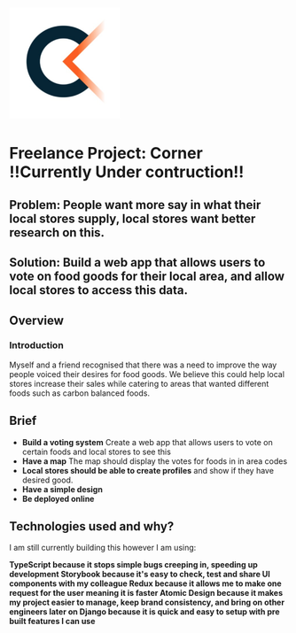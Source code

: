 # <img src='readme/Temp.png' width='200'>

<h1>Freelance Project: Corner !!Currently Under contruction!!</h1>

<h2>Problem: People want more say in what their local stores supply, local stores want better research on this.</h2>

<h2>Solution: Build a web app that allows users to vote on food goods for their local area, and allow local stores to access this data.</h2>

<!-- | Contents                      |                                |
| ----------------------------- | ------------------------------ |
| 1. [Overview](#overview)      | 6. [Future content](#future)   |
| 2. [Brief](#brief)            | 7. [Wins](#wins)               |
| 3. [Technologies used](#tech) | 8. [Blockers](#blockers)       |
| 4. [App](#app)                | 9. [Bugs](#bugs)               |
| 5. [Approach](#approach)      | 10. [Future learnings](#learn) | -->

<h2 name='overview'>Overview</h2>

<h3>Introduction</h3>

Myself and a friend recognised that there was a need to improve the way people voiced their desires
for food goods. We believe this could help local stores increase their sales while catering to areas
that wanted different foods such as carbon balanced foods.

<!-- <h3>Deployment</h3>

The app is deployed on Heroku and can be found here: https://wordee-app.herokuapp.com <br> The login
details are email: test@email password: pass <br> -->

<h2 name='brief'>Brief</h2>

- **Build a voting system** Create a web app that allows users to vote on certain foods and local
  stores to see this
- **Have a map** The map should display the votes for foods in in area codes
- **Local stores should be able to create profiles** and show if they have desired good.
- **Have a simple design**
- **Be deployed online**

<h2 name='tech'>Technologies used and why?</h2>

I am still currently building this however I am using:

<strong>TypeScript<strong> because it stops simple bugs creeping in, speeding up development
<strong>Storybook<strong> because it's easy to check, test and share UI components with my colleague
<strong>Redux<strong> because it allows me to make one request for the user meaning it is faster
<strong>Atomic Design<strong> because it makes my project easier to manage, keep brand consistency,
and bring on other engineers later on <strong>Django<strong> because it is quick and easy to setup
with pre built features I can use

<!-- <p>1. HTML5 <br>
2. SCSS & Bulma <br>
3. JavaScript (ES6) <br>
4. Redux <br>
5. GraphQL <br>
6. Mocha <br>
7. Chai <br>
8. Express <br>
9. React.js <br>
11. Node.js <br>
12. Axios <br>
13. Jest <br>
14. Insomnia <br>
15. Dotenv <br>
16. Cloudinary <br>
17. Firebox <br>
18. CircleCI <br>
19. JWT <br>
20. Yarn <br>
21. Heroku <br>
22. GitHub <br></p> -->

<!-- <h2 name='app'>App</h2>

The brand will log into the app will immediately be able to edit their supporting data that will be
sent to copy writers along with their briefs.The brand will be sent a report summary it can access
as soon as we have sent it.<br> <br> <br> <img src='readme/1.gif' width='600'> <br> <br> <br>
Creating a brief is made simple by asking the brand to fill out a set of questions my colleagues
thought essentially to fully explain what is needed. The brief reacts to choices made adds or
removes questions accordingly.<br> <br> <br> <img src='readme/2.gif' width='600'> <br> <br> <br> The
brand can easily edit the brief just by clicking on its list item.<br> <br> <br>
<img src='readme/3.gif' width='600'> <br> <br> <br> The brand can easily change or remove their
information.<br> <br> <br> <img src='readme/4.gif' width='600'> <br> <br> <br> On the backend my
colleagues and I are able to view brands and their information and can easily edit report summarys,
download briefs to excel, and view images and files.<br> <br> <br>
<img src='readme/5.gif' width='600'>

<h2 name='approach'>Approach</h2>
My approach was to always keep the user in mind when I made every decisions, for instance my first instinct was to make a profile page and an edit profile page. However I believe this gave the experiance needless friction for the user. Therefore these pages could be combined for easy and fast manipulation. This eneded making my code more simple too.
<br>
<br>
<h2 name='future'>Future content</h2>
<h3>A writers portal</h3>
We were discussing creating a writers portal and profile and I have some code commented out in the login component should we build this. However we don't currently see any use for this<br>
<br>
<br>
<h3>Email alert system</h3>
We would like to be alerted by email if a user updates their information or edits a brief so we could send the new data to any writers who need it.<br>
<br>
<br>
<h2 name='wins'>Wins</h2>
<h3>Tested by TRIP DRINKS</h3>
[TRIP DRINKS](https://www.drink-trip.com/) Tested our app and found it very useful saying it was functional and well designed. TRIP is still using it and we are arranging user testing.
<br>
<br>
<h3>GaphQL</h3>

<br>
<br>
<h3>Redux</h3>

<br>
<br>
<h3>Design</h3>
I'm personally very happy with the design, I think it looks good and is easy to use. Getting feedback from users like TRIP saying "it's functional and well designed"
<br>
<br>
<h2 name='blockers'>Blockers</h2>
<h3>COVID-19</h3>
Due to the pandemic we are having to pause development due to this being a side project for my colleagues.
<br>
<br>
<h3>CircleCI</h3>
I seem to behaving trouble getting the backend up and therefore test it in CircleCI. I have emailed them asking for support.
<br>
<br>
<img src='readme/circle.png' width='600'>
<br>
<br>
<br>
<h2 name='bugs'>Bugs</h2>
<h3>Brand images</h3>
Sometimes when uploading brand images the images may not appear on the brand profile until the page is reloaded. I checked to see if the getData function was waiting until the upload to the backend had been completed and it was.<br>
<br>
<br>
<h2 name='learn'>Future learnings</h2>
• Use TypeScript to better avoid bugs like merging objects and arrays.<br>
• Use Storybook to test UI components.<br> -->
